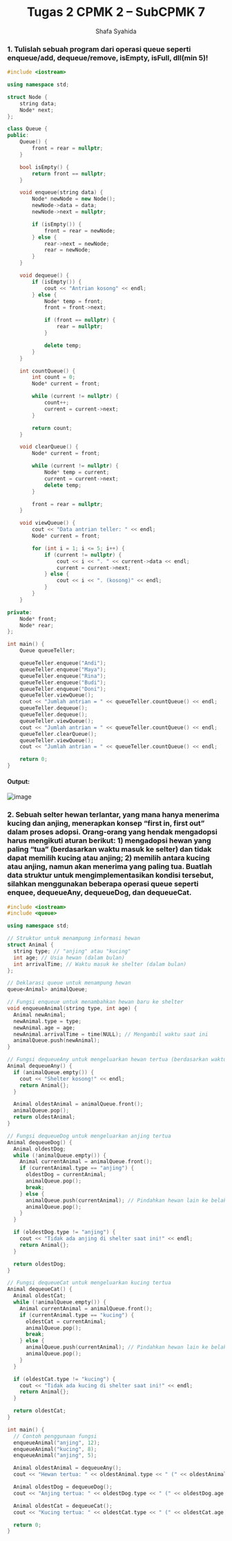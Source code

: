 # <h1 align="center">Tugas 2 CPMK 2 – SubCPMK 7 </h1>
<p align="center">Shafa Syahida</p>

### 1. Tulislah sebuah program dari operasi queue seperti enqueue/add, dequeue/remove, isEmpty, isFull, dll(min 5)! 

```C++
#include <iostream>

using namespace std;

struct Node {
    string data;
    Node* next;
};

class Queue {
public:
    Queue() {
        front = rear = nullptr;
    }

    bool isEmpty() {
        return front == nullptr;
    }

    void enqueue(string data) {
        Node* newNode = new Node();
        newNode->data = data;
        newNode->next = nullptr;

        if (isEmpty()) {
            front = rear = newNode;
        } else {
            rear->next = newNode;
            rear = newNode;
        }
    }

    void dequeue() {
        if (isEmpty()) {
            cout << "Antrian kosong" << endl;
        } else {
            Node* temp = front;
            front = front->next;

            if (front == nullptr) {
                rear = nullptr;
            }

            delete temp;
        }
    }

    int countQueue() {
        int count = 0;
        Node* current = front;

        while (current != nullptr) {
            count++;
            current = current->next;
        }

        return count;
    }

    void clearQueue() {
        Node* current = front;

        while (current != nullptr) {
            Node* temp = current;
            current = current->next;
            delete temp;
        }

        front = rear = nullptr;
    }

    void viewQueue() {
        cout << "Data antrian teller: " << endl;
        Node* current = front;

        for (int i = 1; i <= 5; i++) {
            if (current != nullptr) {
                cout << i << ". " << current->data << endl;
                current = current->next;
            } else {
                cout << i << ". (kosong)" << endl;
            }
        }
    }

private:
    Node* front;
    Node* rear;
};

int main() {
    Queue queueTeller;

    queueTeller.enqueue("Andi");
    queueTeller.enqueue("Maya");
    queueTeller.enqueue("Rina");
    queueTeller.enqueue("Budi");
    queueTeller.enqueue("Doni");
    queueTeller.viewQueue();
    cout << "Jumlah antrian = " << queueTeller.countQueue() << endl;
    queueTeller.dequeue();
    queueTeller.dequeue();
    queueTeller.viewQueue();
    cout << "Jumlah antrian = " << queueTeller.countQueue() << endl;
    queueTeller.clearQueue();
    queueTeller.viewQueue();
    cout << "Jumlah antrian = " << queueTeller.countQueue() << endl;

    return 0;
}
```
#### Output:
![image](https://github.com/shafasyahii/Praktikum-Struktur-Data-Assignment/assets/162096931/d5c8b1c3-93b7-4f74-85c9-1b3f1ff77d22)

### 2. Sebuah selter hewan terlantar, yang mana hanya menerima kucing dan anjing, menerapkan konsep “first in, first out” dalam proses adopsi. Orang-orang yang hendak mengadopsi harus mengikuti aturan berikut: 1) mengadopsi hewan yang paling “tua” (berdasarkan waktu masuk ke selter) dan tidak dapat memilih kucing atau anjing; 2) memilih antara kucing atau anjing, namun akan menerima yang paling tua. Buatlah data struktur untuk mengimplementasikan kondisi tersebut, silahkan menggunakan beberapa operasi queue seperti enquee, dequeueAny, dequeueDog, dan dequeueCat.   

```C++
#include <iostream>
#include <queue>

using namespace std;

// Struktur untuk menampung informasi hewan
struct Animal {
  string type; // "anjing" atau "kucing"
  int age; // Usia hewan (dalam bulan)
  int arrivalTime; // Waktu masuk ke shelter (dalam bulan)
};

// Deklarasi queue untuk menampung hewan
queue<Animal> animalQueue;

// Fungsi enqueue untuk menambahkan hewan baru ke shelter
void enqueueAnimal(string type, int age) {
  Animal newAnimal;
  newAnimal.type = type;
  newAnimal.age = age;
  newAnimal.arrivalTime = time(NULL); // Mengambil waktu saat ini
  animalQueue.push(newAnimal);
}

// Fungsi dequeueAny untuk mengeluarkan hewan tertua (berdasarkan waktu masuk) tanpa mempertimbangkan jenis hewan
Animal dequeueAny() {
  if (animalQueue.empty()) {
    cout << "Shelter kosong!" << endl;
    return Animal{};
  }

  Animal oldestAnimal = animalQueue.front();
  animalQueue.pop();
  return oldestAnimal;
}

// Fungsi dequeueDog untuk mengeluarkan anjing tertua
Animal dequeueDog() {
  Animal oldestDog;
  while (!animalQueue.empty()) {
    Animal currentAnimal = animalQueue.front();
    if (currentAnimal.type == "anjing") {
      oldestDog = currentAnimal;
      animalQueue.pop();
      break;
    } else {
      animalQueue.push(currentAnimal); // Pindahkan hewan lain ke belakang queue
      animalQueue.pop();
    }
  }

  if (oldestDog.type != "anjing") {
    cout << "Tidak ada anjing di shelter saat ini!" << endl;
    return Animal{};
  }

  return oldestDog;
}

// Fungsi dequeueCat untuk mengeluarkan kucing tertua
Animal dequeueCat() {
  Animal oldestCat;
  while (!animalQueue.empty()) {
    Animal currentAnimal = animalQueue.front();
    if (currentAnimal.type == "kucing") {
      oldestCat = currentAnimal;
      animalQueue.pop();
      break;
    } else {
      animalQueue.push(currentAnimal); // Pindahkan hewan lain ke belakang queue
      animalQueue.pop();
    }
  }

  if (oldestCat.type != "kucing") {
    cout << "Tidak ada kucing di shelter saat ini!" << endl;
    return Animal{};
  }

  return oldestCat;
}

int main() {
  // Contoh penggunaan fungsi
  enqueueAnimal("anjing", 12);
  enqueueAnimal("kucing", 8);
  enqueueAnimal("anjing", 5);

  Animal oldestAnimal = dequeueAny();
  cout << "Hewan tertua: " << oldestAnimal.type << " (" << oldestAnimal.age << " bulan)" << endl;

  Animal oldestDog = dequeueDog();
  cout << "Anjing tertua: " << oldestDog.type << " (" << oldestDog.age << " bulan)" << endl;

  Animal oldestCat = dequeueCat();
  cout << "Kucing tertua: " << oldestCat.type << " (" << oldestCat.age << " bulan)" << endl;

  return 0;
}
```